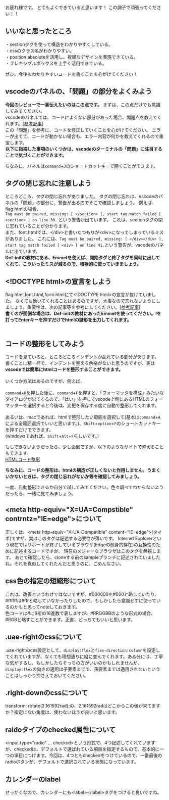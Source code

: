 お疲れ様です。
とてもよくできていると思います！
この調子で頑張ってください！！

## いいなと思ったところ<br>
・sectionタグを使って構造をわかりやすくしている。<br>
・cssのクラス名がわかりやすい。<br>
・position:absoluteを活用し、複雑なデザインを表現できている。<br>
・フレキシブルボックスを上手く活用できている。

ぜひ、今後もわかりやすいコードを書くことを心がけてください！

## vscodeのパネルの、「問題」の部分をよくみよう

**今回のレビューで一番伝えたいのはこの点です。**
まずは、この点だけでも意識してみてください。<br>
vscodeのパネルでは、コードによくない部分があった場合、問題点を教えてくれます。[[参考記事](https://qiita.com/miriwo/items/9fbb822dfafe7da48468)]<br>
この「問題」を参考に、コードを修正していくことを心がけてください。
エラーが出てて、コードが動かない場合も、エラー内容が何かを教えてくれるので重宝します。<br>
**以下に指摘した事項のいくつかは、vscodeのターミナルの「問題」に注目することで気づくことができます。**

ちなみに、パネルは`command`+`J`のショートカットキーで開くことができます。

## タグの閉じ忘れに注意しよう
ところどころ、タグの閉じ忘れがありました。
タグの閉じ忘れは、vscodeのパネルの「問題」の部分に、警告が出るのでそこで確認しましょう。
例えば、flag.htmlの場合、<br>
`Tag must be paired, missing: [ </section> ], start tag match failed [ <section> ] on line 30.`
という警告が出ています。
これは、sectionタグの閉じ忘れていることが分かります。<br>
また、font.htmlでは、\</div>と書いたつもりが\<div>になってしまっているミスがありました。
これには、`Tag must be paired, missing: [ </div></div> ], start tag match failed [ <div> ] on line 41.`という警告が、vscodeのパネルに出ています。<br>
**Def-initの教材にある、Emmetを使えば、開始タグと終了タグを同時に出してくれて、こういったミスが減るので、積極的に使っていきましょう。**

## \<!DOCTYPE html>の宣言をしよう
flag.html,font.html,form.htmlにて\<!DOCTYPE html>の宣言が抜けていました。
なくても動いてくれることはあるのですが、大事なので忘れないようにしましょう。重要性は、次の記事等を参考にしてください。[[参考記事](https://groworks.jp/blog/5799)]<br>
**書くのが面倒な場合は、Def-initの教材にあったEmmetを使ってください。!を打ってEnterキーを押すだけでhtmlの雛形を出力してくれます。**<br>
　
## コードの整形をしてみよう
コードを見ていると、ところどころインデントが乱れている部分があります。
書くことに精一杯で、インデントを整える余裕がないと思うのですが、実は**vscodeでは簡単にhtmlコードを整形することができます。**<br><br>
いくつか方法はあるのですが、例えば、<br><br>
`command`+`K`を押した後に、`command`+`F`を押すと、「フォーマッタを構成」みたいなダイアログが出てくるので、「はい」を押してvscode上側にあるHTMLのフォーマッターを選択すると今後は、変更を保存する度に自動で整形してくれます。<br><br>
あるいは、macであれば、htmlで整形したい範囲を選択して(基本は`command`+`A`による全範囲選択でいいと思います。)、`Shift`+`option`+`F`のショートカットキーを押すだけでできます。<br>
(windowsであれば、`Shift`+`Alt`+`F`らしいです。)<br>


もしできないようだったら、少し面倒ですが、以下のようなサイトで整えることもできます。<br>
[HTMLコード整形](https://rakko.tools/tools/53/)

**ちなみに、コードの整形は、htmlの構造が正しくないと作用しません。うまくいかないときは、タグの閉じ忘れがないか等を確認してみましょう。**

一度、自動整形できるか自分で試してみてください。色々調べてわからないようだったら、一緒に見てみましょう。

## \<meta http-equiv="X=UA=Compstible" contrntz="IE=edge">について

正しくは、\<meta http-equiv="X-UA-Compatible" content="IE=edge">(タイポ)ですが、実はこのタグは記述する必要性が薄いです。
Internet Explorerという現在ではサポートが終了しているブラウザ(Edgeの前身的存在)の互換性のために記述するコードですが、
現在のメジャーなブラウザはこのタグを無視します。
あとで確認したら、cloneする前のsampleブランチに記述されていましたね。それを真似してくれたんだと思うのに、ごめんなさい。

## css色の指定の短縮形について

これは、改善というわけではないですが、#000000を#000と略していたり、#ffffffは#fffと略していなかったりしたので、もしかしたら意識せずに使っているのかもと思ってnoteしておきます。<br>
色コードは#に6桁の16進数で表しますが、#RRGGBBのような形式の場合、#RGBと略すことができます。正直、どっちてもいいと思います。

## .uae-rightのcssについて

.uae-rightのcss設定として、`display:flex`と`flex-direction:column`を設定してくれていますが、なくても理想通りに縦に並んでくれます。ある分には、丁寧な気がするし、もしかしたらそっちの方がいいのかもしれませんが、`display:flex`の向きの適用は子要素までで、孫要素までは適用されないということはしっかり押さえておいてください。

## .right-downのcssについて
transform: rotate(2.161592rad);の、2.161592radはどこからこの値が来てますか？指定にない角度は、使わないほうが良いと思います。

## raidoタイプのchecked属性について
\<input type="radio" ... checked>という形式で、4つ記述してくれていますが、checkedは、デフォルトで選ばれている項目を指定するもので、基本的に一つの項目につけます。今回は、4つともcheckedをつけているので、一番最後のradioボタンが、デフォルトで選択されている状態になっています。

## カレンダーのlabel

せっかくなので、カレンダーにも\<label>\</label>タグをつけると良いですね。
